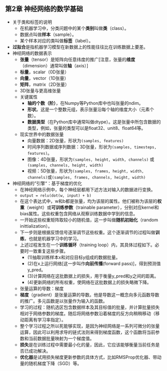 ## 第2章 神经网络的数学基础
- 关于类和标签的说明
	- 在机器学习中，分类问题中的某个**类别**叫做**类**（class）。
	- 数据点叫做**样本**（sample）。
	- 某个样本对应的类叫做**标签**（label）。
- **过拟合**是指机器学习模型在新数据上的性能往往比在训练数据上要差。
- 神经网络的数据表示
	- **张量**（tensor）是矩阵向任意纬度的推广[注意，张量的**维度**（dimension）通常叫做**轴**（axis）]
	- **标量**，scalar（0D张量）
	- **向量**，vector（1D张量）
	- **矩阵**，matrix（2D张量）
	- 3D张量与更高维张量
	- 关键属性
		- **轴的个数（阶）**，在Numpy等Python库中也叫张量的ndim。
		- **形状**。这是一个整数元组，表示张量沿每个轴的维度大小（元素个数）。
		- **数据类型**（在Python库中通常叫做dtype）。这是张量中所包含数据的类型，例如，张量的类型可以是float32、unit8、float64等。
	- 现实世界中的数据张量
		- 向量数据：2D张量，形状为`(samples, features)`
		- 时间序列数据或序列数据：3D张量，形状为`(samples, timesteps, features)`。
		- 图像：4D张量，形状为`(samples, height, width, channels)` 或 `(samples, channels, height, width)`
		- 视频：5D张量，形状为`(samples, frames, height, width, channels)`或`(samples, frames, channels, height, width)`
- 神经网络的”引擎“：基于梯度的优化
	- 在神经网络示例中，每个神经层都用下述方法对输入的数据进行变换。
	- `output = relu(dot(w, input) + b)`
	- 在这个表达式中，w和b都是张量，均为该层的属性。他们被称为该层的**权重**（weight）或**可训练参数**（trainable parameter），分别对应kernel和bias属性。这些权重包含网络从观察训练数据中学到的信息。
	- 一开始这些权重矩阵取较小的随机值，这一步叫做**随机初始化**（random inittialization）。
	- 下一步则是根据反馈信号逐渐调节这些权重。这个逐渐调节的过程叫做**训练**，也就是机器学习中的学习。
	- 上述过程发生在一个**训练循环**（training loop）内，其具体过程如下。必要时一致重复这些步骤。
		- (1)抽取训练样本x和对应目标y组成的数据批量。
		- (2)在x上运行网络[这一步叫作**向前传播**(forward pass)]，得到预测值y_pred。
		- (3)计算网络在这批数据上的损失，用于衡量y_pred和y之间的距离。
		- (4)更新网络的所有权重，使网络在这批数据上的损失略微下降。
	- 张量运算的导数：梯度
	- **梯度**（gradient）是张量运算的导数。他是导数这一概念向多元函数导数的推广。多元函数是以张量作为输入的函数。
	- 学习的过程：随机选区包含数据样本及其目标值的批量，并计算批量损失相对于网络参数的梯度。随后将网络参数沿着梯度的反方向稍稍移动（移动距离有学习率指定）。
	- 整个学习过程之所以死能够实现，是因为神经网络是一系列可微分的张量运算，因此可以利用求导的链式法则来得到梯度函数，这个函数将当前参数和当前数据批量映射为一个梯度值。
	- **损失**是在训练过程中需要最小化的量，因此，它应该能够衡量当前任务是否已成功解决。
	- **优化器**是试用损失梯度更新参数的具体方式，比如RMSProp优化器、带动量的随机梯度下降（SGD）等。